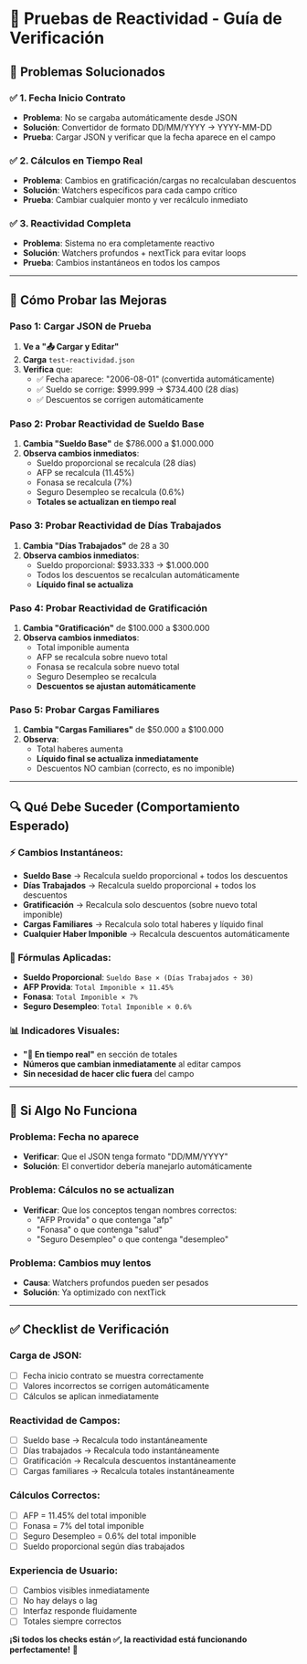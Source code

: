# 🧪 Pruebas de Reactividad - Guía de Verificación

## 🎯 **Problemas Solucionados**

### ✅ **1. Fecha Inicio Contrato**
- **Problema**: No se cargaba automáticamente desde JSON
- **Solución**: Convertidor de formato DD/MM/YYYY → YYYY-MM-DD
- **Prueba**: Cargar JSON y verificar que la fecha aparece en el campo

### ✅ **2. Cálculos en Tiempo Real**
- **Problema**: Cambios en gratificación/cargas no recalculaban descuentos
- **Solución**: Watchers específicos para cada campo crítico
- **Prueba**: Cambiar cualquier monto y ver recálculo inmediato

### ✅ **3. Reactividad Completa**
- **Problema**: Sistema no era completamente reactivo
- **Solución**: Watchers profundos + nextTick para evitar loops
- **Prueba**: Cambios instantáneos en todos los campos

---

## 🚀 **Cómo Probar las Mejoras**

### **Paso 1: Cargar JSON de Prueba**
1. **Ve a "📤 Cargar y Editar"**
2. **Carga** `test-reactividad.json`
3. **Verifica** que:
   - ✅ Fecha aparece: "2006-08-01" (convertida automáticamente)
   - ✅ Sueldo se corrige: $999.999 → $734.400 (28 días)
   - ✅ Descuentos se corrigen automáticamente

### **Paso 2: Probar Reactividad de Sueldo Base**
1. **Cambia "Sueldo Base"** de $786.000 a $1.000.000
2. **Observa cambios inmediatos**:
   - Sueldo proporcional se recalcula (28 días)
   - AFP se recalcula (11.45%)
   - Fonasa se recalcula (7%)
   - Seguro Desempleo se recalcula (0.6%)
   - **Totales se actualizan en tiempo real**

### **Paso 3: Probar Reactividad de Días Trabajados**
1. **Cambia "Días Trabajados"** de 28 a 30
2. **Observa cambios inmediatos**:
   - Sueldo proporcional: $933.333 → $1.000.000
   - Todos los descuentos se recalculan automáticamente
   - **Líquido final se actualiza**

### **Paso 4: Probar Reactividad de Gratificación**
1. **Cambia "Gratificación"** de $100.000 a $300.000
2. **Observa cambios inmediatos**:
   - Total imponible aumenta
   - AFP se recalcula sobre nuevo total
   - Fonasa se recalcula sobre nuevo total
   - Seguro Desempleo se recalcula
   - **Descuentos se ajustan automáticamente**

### **Paso 5: Probar Cargas Familiares**
1. **Cambia "Cargas Familiares"** de $50.000 a $100.000
2. **Observa**:
   - Total haberes aumenta
   - **Líquido final se actualiza inmediatamente**
   - Descuentos NO cambian (correcto, es no imponible)

---

## 🔍 **Qué Debe Suceder (Comportamiento Esperado)**

### **⚡ Cambios Instantáneos:**
- **Sueldo Base** → Recalcula sueldo proporcional + todos los descuentos
- **Días Trabajados** → Recalcula sueldo proporcional + todos los descuentos  
- **Gratificación** → Recalcula solo descuentos (sobre nuevo total imponible)
- **Cargas Familiares** → Recalcula solo total haberes y líquido final
- **Cualquier Haber Imponible** → Recalcula descuentos automáticamente

### **🧮 Fórmulas Aplicadas:**
- **Sueldo Proporcional**: `Sueldo Base × (Días Trabajados ÷ 30)`
- **AFP Provida**: `Total Imponible × 11.45%`
- **Fonasa**: `Total Imponible × 7%`
- **Seguro Desempleo**: `Total Imponible × 0.6%`

### **📊 Indicadores Visuales:**
- **"🔄 En tiempo real"** en sección de totales
- **Números que cambian inmediatamente** al editar campos
- **Sin necesidad de hacer clic fuera** del campo

---

## 🐛 **Si Algo No Funciona**

### **Problema: Fecha no aparece**
- **Verificar**: Que el JSON tenga formato "DD/MM/YYYY"
- **Solución**: El convertidor debería manejarlo automáticamente

### **Problema: Cálculos no se actualizan**
- **Verificar**: Que los conceptos tengan nombres correctos:
  - "AFP Provida" o que contenga "afp"
  - "Fonasa" o que contenga "salud"
  - "Seguro Desempleo" o que contenga "desempleo"

### **Problema: Cambios muy lentos**
- **Causa**: Watchers profundos pueden ser pesados
- **Solución**: Ya optimizado con nextTick

---

## ✅ **Checklist de Verificación**

### **Carga de JSON:**
- [ ] Fecha inicio contrato se muestra correctamente
- [ ] Valores incorrectos se corrigen automáticamente
- [ ] Cálculos se aplican inmediatamente

### **Reactividad de Campos:**
- [ ] Sueldo base → Recalcula todo instantáneamente
- [ ] Días trabajados → Recalcula todo instantáneamente
- [ ] Gratificación → Recalcula descuentos instantáneamente
- [ ] Cargas familiares → Recalcula totales instantáneamente

### **Cálculos Correctos:**
- [ ] AFP = 11.45% del total imponible
- [ ] Fonasa = 7% del total imponible
- [ ] Seguro Desempleo = 0.6% del total imponible
- [ ] Sueldo proporcional según días trabajados

### **Experiencia de Usuario:**
- [ ] Cambios visibles inmediatamente
- [ ] No hay delays o lag
- [ ] Interfaz responde fluidamente
- [ ] Totales siempre correctos

**¡Si todos los checks están ✅, la reactividad está funcionando perfectamente!** 🎉
